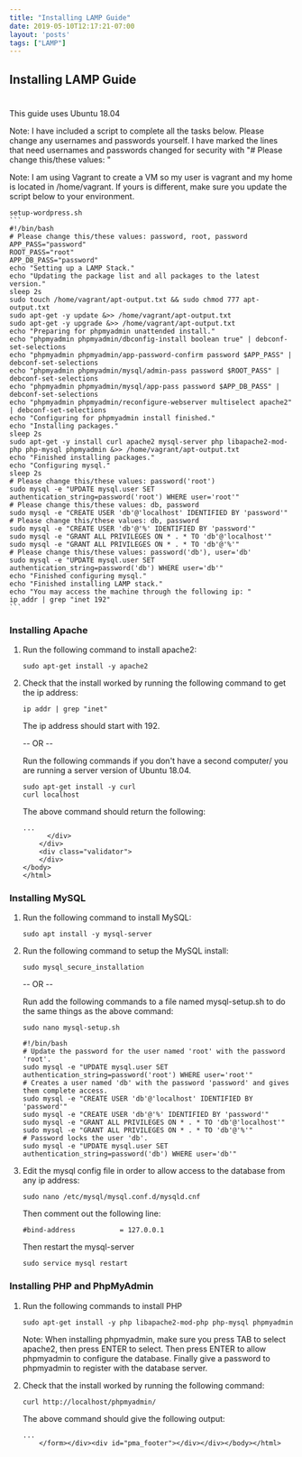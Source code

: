```yaml
---
title: "Installing LAMP Guide"
date: 2019-05-10T12:17:21-07:00
layout: 'posts'
tags: ["LAMP"]
---
```


## Installing LAMP Guide
#

This guide uses Ubuntu 18.04

Note: I have included a script to complete all the tasks below. Please change any usernames and passwords yourself. I have marked the lines that need usernames and passwords changed for security with "# Please change this/these values: "

Note: I am using Vagrant to create a VM so my user is vagrant and my home is located in /home/vagrant. If yours is different, make sure you update the script below to your environment.

    setup-wordpress.sh
    ```
    #!/bin/bash
    # Please change this/these values: password, root, password
    APP_PASS="password"
    ROOT_PASS="root"
    APP_DB_PASS="password"
    echo "Setting up a LAMP Stack."
    echo "Updating the package list and all packages to the latest version."
    sleep 2s
    sudo touch /home/vagrant/apt-output.txt && sudo chmod 777 apt-output.txt
    sudo apt-get -y update &>> /home/vagrant/apt-output.txt
    sudo apt-get -y upgrade &>> /home/vagrant/apt-output.txt
    echo "Preparing for phpmyadmin unattended install."
    echo "phpmyadmin phpmyadmin/dbconfig-install boolean true" | debconf-set-selections
    echo "phpmyadmin phpmyadmin/app-password-confirm password $APP_PASS" | debconf-set-selections
    echo "phpmyadmin phpmyadmin/mysql/admin-pass password $ROOT_PASS" | debconf-set-selections
    echo "phpmyadmin phpmyadmin/mysql/app-pass password $APP_DB_PASS" | debconf-set-selections
    echo "phpmyadmin phpmyadmin/reconfigure-webserver multiselect apache2" | debconf-set-selections
    echo "Configuring for phpmyadmin install finished."
    echo "Installing packages."
    sleep 2s
    sudo apt-get -y install curl apache2 mysql-server php libapache2-mod-php php-mysql phpmyadmin &>> /home/vagrant/apt-output.txt
    echo "Finished installing packages."
    echo "Configuring mysql."
    sleep 2s
    # Please change this/these values: password('root')
    sudo mysql -e "UPDATE mysql.user SET authentication_string=password('root') WHERE user='root'"
    # Please change this/these values: db, password
    sudo mysql -e "CREATE USER 'db'@'localhost' IDENTIFIED BY 'password'"
    # Please change this/these values: db, password
    sudo mysql -e "CREATE USER 'db'@'%' IDENTIFIED BY 'password'"
    sudo mysql -e "GRANT ALL PRIVILEGES ON * . * TO 'db'@'localhost'"
    sudo mysql -e "GRANT ALL PRIVILEGES ON * . * TO 'db'@'%'"
    # Please change this/these values: password('db'), user='db'
    sudo mysql -e "UPDATE mysql.user SET authentication_string=password('db') WHERE user='db'"
    echo "Finished configuring mysql."
    echo "Finished installing LAMP stack."
    echo "You may access the machine through the following ip: "
    ip addr | grep "inet 192"
    ```

### Installing Apache
1. Run the following command to install apache2:
    ```
    sudo apt-get install -y apache2
    ```
2. Check that the install worked by running the following command to get the ip address:
    ```
    ip addr | grep "inet"
    ```

    The ip address should start with 192.

    -- OR --
    
    Run the following commands if you don't have a second computer/ you are running a server version of Ubuntu 18.04.
    ```
    sudo apt-get install -y curl
    curl localhost
    ```

    The above command should return the following:
    ```
    ...
          </div>
        </div>
        <div class="validator">
        </div>
    </body>
    </html>
    ```

### Installing MySQL
1. Run the following command to install MySQL:
    ```
    sudo apt install -y mysql-server
    ```

2. Run the following command to setup the MySQL install:
    ```
    sudo mysql_secure_installation
    ```

    -- OR --

    Run add the following commands to a file named mysql-setup.sh to do the same things as the above command:
    ```
    sudo nano mysql-setup.sh
    ```

    ```
    #!/bin/bash
    # Update the password for the user named 'root' with the password 'root'.
    sudo mysql -e "UPDATE mysql.user SET authentication_string=password('root') WHERE user='root'"
    # Creates a user named 'db' with the password 'password' and gives them complete access.
    sudo mysql -e "CREATE USER 'db'@'localhost' IDENTIFIED BY 'password'"
    sudo mysql -e "CREATE USER 'db'@'%' IDENTIFIED BY 'password'"
    sudo mysql -e "GRANT ALL PRIVILEGES ON * . * TO 'db'@'localhost'"
    sudo mysql -e "GRANT ALL PRIVILEGES ON * . * TO 'db'@'%'"
    # Password locks the user 'db'.
    sudo mysql -e "UPDATE mysql.user SET authentication_string=password('db') WHERE user='db'"
    ```

3. Edit the mysql config file in order to allow access to the database from any ip address:
    ```
    sudo nano /etc/mysql/mysql.conf.d/mysqld.cnf
    ```

    Then comment out the following line:
    ```
    #bind-address           = 127.0.0.1
    ```

    Then restart the mysql-server
    ```
    sudo service mysql restart
    ```

### Installing PHP and PhpMyAdmin
1. Run the following commands to install PHP
    ```
    sudo apt-get install -y php libapache2-mod-php php-mysql phpmyadmin
    ```

    Note: When installing phpmyadmin, make sure you press TAB to select apache2, then press ENTER to select. Then press ENTER to allow phpmyadmin to configure the database. Finally give a password to phpmyadmin to register with the database server.

2. Check that the install worked by running the following command:
    ```
    curl http://localhost/phpmyadmin/
    ```
    
    The above command should give the following output:
    ```
    ...
        </form></div><div id="pma_footer"></div></div></body></html>
    ```